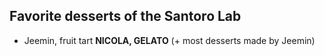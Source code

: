## Favorite desserts of the Santoro Lab

- Jeemin, fruit tart
**NICOLA, GELATO** (+ most desserts made by Jeemin)
